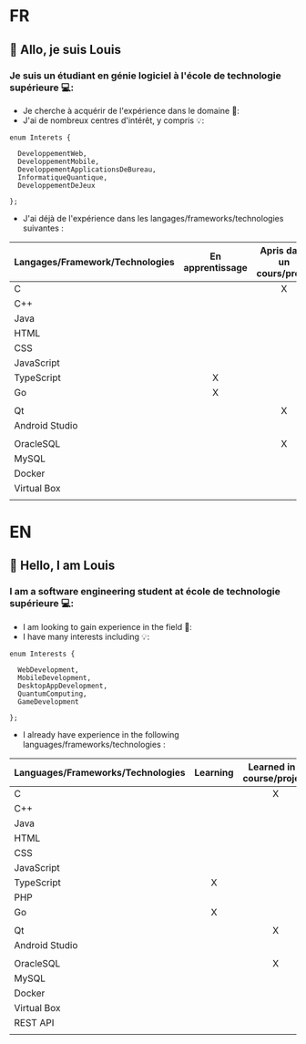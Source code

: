 # FR
## 👋 Allo, je suis Louis
### Je suis un étudiant en génie logiciel à l'école de technologie supérieure 💻:
- Je cherche à acquérir de l'expérience dans le domaine 📖:
- J'ai de nombreux centres d'intérêt, y compris 💡:
```
enum Interets {

  DeveloppementWeb,
  DeveloppementMobile,
  DeveloppementApplicationsDeBureau,
  InformatiqueQuantique,
  DeveloppementDeJeux

};
```

- J'ai déjà de l'expérience dans les langages/frameworks/technologies suivantes :

| Langages/Framework/Technologies | En apprentissage | Apris dans un cours/projet | Utilisé dans plusieurs cours/projet |
|---|:---:|:---:|:---:|
| C |   | X |   |
| C++ |   |  | X |
| Java |   |  | X |
| HTML |   |  | X |
| CSS |   |  | X |
| JavaScript |   |  | X |
| TypeScript | X |  |   |
| Go | X |  |   |
|  |   |  |   |
| Qt |   | X |   |
| Android Studio |   |  | X |
|  |   |  |   |
| OracleSQL |   | X |   |
| MySQL |   |  | X |
| Docker |   |  | X |
| Virtual Box |   |  | X |
|  |   |  |   |


# EN
## 👋 Hello, I am Louis
### I am a software engineering student at école de technologie supérieure 💻:
- I am looking to gain experience in the field 📖:
- I have many interests including 💡:
```
enum Interests {

  WebDevelopment,
  MobileDevelopment,
  DesktopAppDevelopment,
  QuantumComputing,
  GameDevelopment

};
```
  
- I already have experience in the following languages/frameworks/technologies :

| Languages/Frameworks/Technologies | Learning | Learned in a course/project | Used in several courses/projects |
|---|:---:|:---:|:---:|
| C |   | X |   |
| C++ |   |  | X |
| Java |   |  | X |
| HTML |   |  | X |
| CSS |   |  | X |
| JavaScript |   |  | X |
| TypeScript | X |  |   |
| PHP |   |  | X |
| Go | X |  |   |
|  |   |  |   |
| Qt |   | X |   |
| Android Studio |   |  | X |
|  |   |  |   |
| OracleSQL |   | X |   |
| MySQL |   |  | X |
| Docker |   |  | X |
| Virtual Box |   |  | X |
| REST API |   |  | X |
|  |   |  |   |
